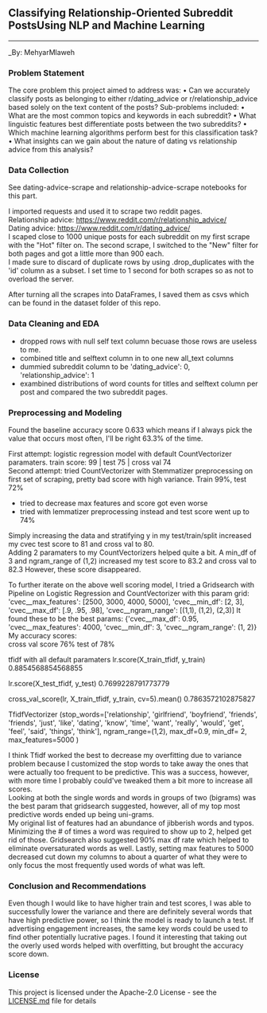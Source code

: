 ## Classifying Relationship-Oriented Subreddit PostsUsing NLP and Machine Learning
--------
_By: MehyarMlaweh

### Problem Statement
The core problem this project aimed to address was:
 • Can we accurately classify posts as belonging to either r/dating_advice or
 r/relationship_advice based solely on the text content of the posts?
 Sub-problems included:
 • What are the most common topics and keywords in each subreddit?
 • What linguistic features best differentiate posts between the two subreddits?
 • Which machine learning algorithms perform best for this classification task?
 • What insights can we gain about the nature of dating vs relationship advice
 from this analysis?

### Data Collection

See dating-advice-scrape and relationship-advice-scrape notebooks for this part.  

I imported requests and used it to scrape two reddit pages.  
Relationship advice: https://www.reddit.com/r/relationship_advice/  
Dating advice: https://www.reddit.com/r/dating_advice/  
I scaped close to 1000 unique posts for each subreddit on my first scrape with the "Hot" filter on. The second scrape, I switched to the "New" filter for both pages and got a little more than 900 each.  
I made sure to discard of duplicate rows by using .drop_duplicates with the 'id' column as a subset.
I set time to 1 second for both scrapes so as not to overload the server.

After turning all the scrapes into DataFrames, I saved them as csvs which can be found in the dataset folder of this repo. 


### Data Cleaning and EDA

- dropped rows with null self text column becuase those rows are useless to me. 
- combined title and selftext column in to one new all_text columns
- dummied subreddit column to be 'dating_advice': 0, 'relationship_advice': 1 
- exambined distributions of word counts for titles and selftext column per post and compared the two subreddit pages.

### Preprocessing and Modeling

Found the baseline accuracy score 0.633 which means if I always pick the value that occurs most often, I'll be right 63.3% of the time. 

First attempt: 
logistic regression model with default CountVectorizer paramaters.
train score: 99 | test 75 | cross val 74  
Second attempt: 
tried CountVectorizer with Stemmatizer preprocessing on first set of scraping, pretty bad score with high variance. Train 99%, test 72%
- tried to decrease max features and score got even worse
- tried with lemmatizer preprocessing instead and test score went up to 74% 

Simply increasing the data and stratifying y in my test/train/split increased my cvec test score to 81 and cross val to 80.  
Adding 2 paramaters to my CountVectorizers helped quite a bit. A min_df of 3 and ngram_range of (1,2) increased my test score to 83.2 and cross val to 82.3  However, these score disappeared.

To further iterate on the above well scoring model, I tried a Gridsearch with Pipeline on Logistic Regression and CountVectorizer with this param grid:
'cvec__max_features': [2500, 3000, 4000, 5000],
    'cvec__min_df': [2, 3],
    'cvec__max_df': [.9, .95, .98],
    'cvec__ngram_range': [(1,1), (1,2), (2,3)]
 It found these to be the best params:
{'cvec__max_df': 0.95,
 'cvec__max_features': 4000,
 'cvec__min_df': 3,
 'cvec__ngram_range': (1, 2)}
 My accuracy scores:  
 cross val score 76%
 test of 78%
 
 
tfidf with all default paramaters 
lr.score(X_train_tfidf, y_train)
0.8854568854568855

lr.score(X_test_tfidf, y_test)
0.7699228791773779

cross_val_score(lr, X_train_tfidf, y_train, cv=5).mean()
0.7863572102875827


 TfidfVectorizer 
 (stop_words=['relationship', 'girlfriend', 
                                               'boyfriend', 'friends', 'friends', 
                                               'just', 'like', 'dating', 'know',
                                              'time', 'want', 'really', 'would',
                                              'get', 'feel', 'said', 'things', 'think'],
                                   ngram_range=(1,2),
                                   max_df=0.9,
                                   min_df= 2,
                                   max_features=5000
                                  )

I think Tfidf worked the best to decrease my overfitting due to variance problem because I customized the stop words to take away the ones that were actually too frequent to be predictive. This was a success, however, with more time I probably could've tweaked them a bit more to increase all scores.  
Looking at both the single words and words in groups of two (bigrams) was the best param that gridsearch suggested, however, all of my top most predictive words ended up being uni-grams.  
My original list of features had an abundance of jibberish words and typos.  Minimizing the # of times a word was required to show up to 2, helped get rid of those. 
Gridsearch also suggested 90% max df rate which helped to eliminate oversaturated words as well.
Lastly, setting max features to 5000 decreased cut down my columns to about a quarter of what they were to only focus the most frequently used words of what was left.

### Conclusion and Recommendations

Even though I would like to have higher train and test scores, I was able to successfully lower the variance and there are definitely several words that have high predictive power, so I think the model is ready to launch a test.  If advertising engagement increases, the same key words could be used to find other potentially lucrative pages. I found it interesting that taking out the overly used words helped with overfitting, but brought the accuracy score down.

### License

This project is licensed under the Apache-2.0 License - see the [LICENSE.md](LICENSE.md) file for details


